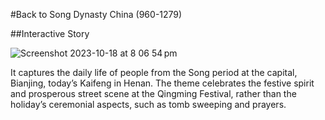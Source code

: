 #Back to Song Dynasty China (960-1279)

##Interactive Story

![Screenshot 2023-10-18 at 8 06 54 pm](https://github.com/Mood4Design/InteractiveStory/assets/5491619/3040c1dd-03e9-4668-b83e-4c7714329e5a)

It captures the daily life of people from the Song period at the capital, Bianjing, today’s Kaifeng in Henan. The theme celebrates the festive spirit and prosperous street scene at the Qingming Festival, rather than the holiday’s ceremonial aspects, such as tomb sweeping and prayers.
